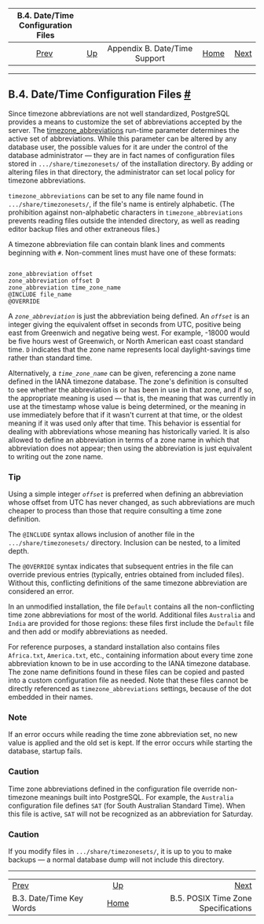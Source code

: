

|             B.4. Date/Time Configuration Files             |                                                              |                               |                                                       |                                                                                   |
| :--------------------------------------------------------: | :----------------------------------------------------------- | :---------------------------: | ----------------------------------------------------: | --------------------------------------------------------------------------------: |
| [Prev](datetime-keywords.html "B.3. Date/Time Key Words")  | [Up](datetime-appendix.html "Appendix B. Date/Time Support") | Appendix B. Date/Time Support | [Home](index.html "PostgreSQL 17devel Documentation") |  [Next](datetime-posix-timezone-specs.html "B.5. POSIX Time Zone Specifications") |

***

## B.4. Date/Time Configuration Files [#](#DATETIME-CONFIG-FILES)

Since timezone abbreviations are not well standardized, PostgreSQL provides a means to customize the set of abbreviations accepted by the server. The [timezone\_abbreviations](runtime-config-client.html#GUC-TIMEZONE-ABBREVIATIONS) run-time parameter determines the active set of abbreviations. While this parameter can be altered by any database user, the possible values for it are under the control of the database administrator — they are in fact names of configuration files stored in `.../share/timezonesets/` of the installation directory. By adding or altering files in that directory, the administrator can set local policy for timezone abbreviations.

`timezone_abbreviations` can be set to any file name found in `.../share/timezonesets/`, if the file's name is entirely alphabetic. (The prohibition against non-alphabetic characters in `timezone_abbreviations` prevents reading files outside the intended directory, as well as reading editor backup files and other extraneous files.)

A timezone abbreviation file can contain blank lines and comments beginning with `#`. Non-comment lines must have one of these formats:

```

zone_abbreviation offset
zone_abbreviation offset D
zone_abbreviation time_zone_name
@INCLUDE file_name
@OVERRIDE
```

A *`zone_abbreviation`* is just the abbreviation being defined. An *`offset`* is an integer giving the equivalent offset in seconds from UTC, positive being east from Greenwich and negative being west. For example, -18000 would be five hours west of Greenwich, or North American east coast standard time. `D` indicates that the zone name represents local daylight-savings time rather than standard time.

Alternatively, a *`time_zone_name`* can be given, referencing a zone name defined in the IANA timezone database. The zone's definition is consulted to see whether the abbreviation is or has been in use in that zone, and if so, the appropriate meaning is used — that is, the meaning that was currently in use at the timestamp whose value is being determined, or the meaning in use immediately before that if it wasn't current at that time, or the oldest meaning if it was used only after that time. This behavior is essential for dealing with abbreviations whose meaning has historically varied. It is also allowed to define an abbreviation in terms of a zone name in which that abbreviation does not appear; then using the abbreviation is just equivalent to writing out the zone name.

### Tip

Using a simple integer *`offset`* is preferred when defining an abbreviation whose offset from UTC has never changed, as such abbreviations are much cheaper to process than those that require consulting a time zone definition.

The `@INCLUDE` syntax allows inclusion of another file in the `.../share/timezonesets/` directory. Inclusion can be nested, to a limited depth.

The `@OVERRIDE` syntax indicates that subsequent entries in the file can override previous entries (typically, entries obtained from included files). Without this, conflicting definitions of the same timezone abbreviation are considered an error.

In an unmodified installation, the file `Default` contains all the non-conflicting time zone abbreviations for most of the world. Additional files `Australia` and `India` are provided for those regions: these files first include the `Default` file and then add or modify abbreviations as needed.

For reference purposes, a standard installation also contains files `Africa.txt`, `America.txt`, etc., containing information about every time zone abbreviation known to be in use according to the IANA timezone database. The zone name definitions found in these files can be copied and pasted into a custom configuration file as needed. Note that these files cannot be directly referenced as `timezone_abbreviations` settings, because of the dot embedded in their names.

### Note

If an error occurs while reading the time zone abbreviation set, no new value is applied and the old set is kept. If the error occurs while starting the database, startup fails.

### Caution

Time zone abbreviations defined in the configuration file override non-timezone meanings built into PostgreSQL. For example, the `Australia` configuration file defines `SAT` (for South Australian Standard Time). When this file is active, `SAT` will not be recognized as an abbreviation for Saturday.

### Caution

If you modify files in `.../share/timezonesets/`, it is up to you to make backups — a normal database dump will not include this directory.

***

|                                                            |                                                              |                                                                                   |
| :--------------------------------------------------------- | :----------------------------------------------------------: | --------------------------------------------------------------------------------: |
| [Prev](datetime-keywords.html "B.3. Date/Time Key Words")  | [Up](datetime-appendix.html "Appendix B. Date/Time Support") |  [Next](datetime-posix-timezone-specs.html "B.5. POSIX Time Zone Specifications") |
| B.3. Date/Time Key Words                                   |     [Home](index.html "PostgreSQL 17devel Documentation")    |                                               B.5. POSIX Time Zone Specifications |
